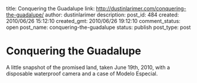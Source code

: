 title: Conquering the Guadalupe
link: http://dustinlarimer.com/conquering-the-guadalupe/
author: dustinlarimer
description: 
post_id: 484
created: 2010/06/26 15:12:10
created_gmt: 2010/06/26 19:12:10
comment_status: open
post_name: conquering-the-guadalupe
status: publish
post_type: post

# Conquering the Guadalupe

A little snapshot of the promised land, taken June 19th, 2010, with a disposable waterproof camera and a case of Modelo Especial.